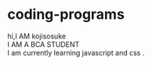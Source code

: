 # coding-programs
hi,I AM kojisosuke
<br>
I AM A BCA STUDENT
<br>
I am currently learning javascript and css .
<br>